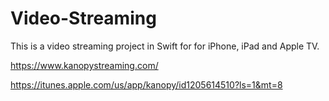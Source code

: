 # Video-Streaming
This is a video streaming project in Swift for for iPhone, iPad and Apple TV.

https://www.kanopystreaming.com/

https://itunes.apple.com/us/app/kanopy/id1205614510?ls=1&mt=8
